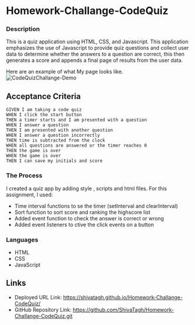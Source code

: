 # Homework-Challange-CodeQuiz

### Description
This is a quiz application using HTML, CSS, and Javascript. This application emphasizes the use of Javascript to provide quiz questions and collect user data to determine whether the answers to a question are correct, this then generates a score and appends a final page of results from the user data.

Here are an example of what My page looks like.
        ![CodeQuizChallange-Demo](https://user-images.githubusercontent.com/127795324/231856700-43a9fdb1-cd0d-4934-854a-717a02fba6d9.gif)


## Acceptance Criteria

```
GIVEN I am taking a code quiz
WHEN I click the start button
THEN a timer starts and I am presented with a question
WHEN I answer a question
THEN I am presented with another question
WHEN I answer a question incorrectly
THEN time is subtracted from the clock
WHEN all questions are answered or the timer reaches 0
THEN the game is over
WHEN the game is over
THEN I can save my initials and score

```

### The Process

I created a quiz app by adding style , scripts and html files. For this assignment, I used: 
*  Time interval functions to se the timer (setInterval and clearInterval)
*  Sort function to sort score and ranking the highscore list
*  Added event function to check the answer is correct or wrong
*  Added event listeners to ctive the click events on a button

### Languages
* HTML
* CSS
* JavaScript


## Links

* Deployed URL Link: https://shivatagh.github.io/Homework-Challange-CodeQuiz/
* GitHub Repository Link: https://github.com/ShivaTagh/Homework-Challange-CodeQuiz.git
